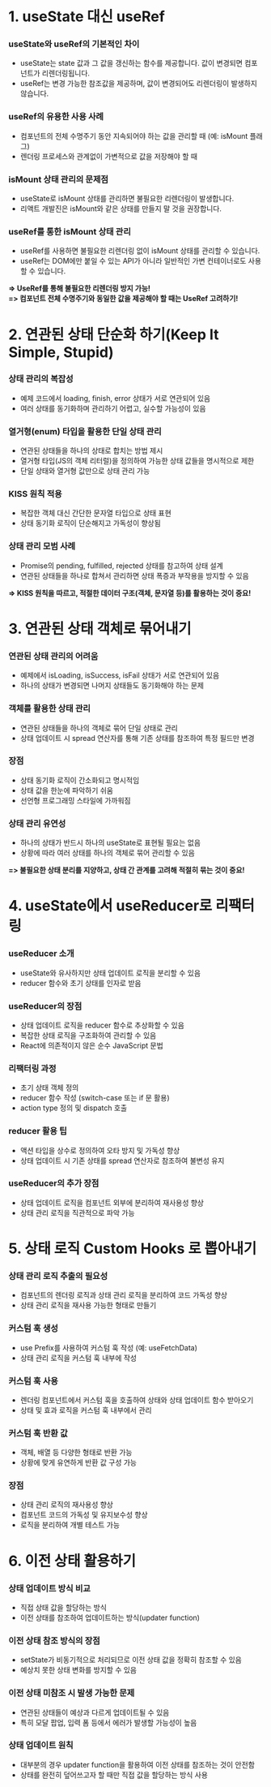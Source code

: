 # 1. useState 대신 useRef

### useState와 useRef의 기본적인 차이

- useState는 state 값과 그 값을 갱신하는 함수를 제공합니다. 값이 변경되면 컴포넌트가 리렌더링됩니다.
- useRef는 변경 가능한 참조값을 제공하며, 값이 변경되어도 리렌더링이 발생하지 않습니다.

### useRef의 유용한 사용 사례

- 컴포넌트의 전체 수명주기 동안 지속되어야 하는 값을 관리할 때 (예: isMount 플래그)
- 렌더링 프로세스와 관계없이 가변적으로 값을 저장해야 할 때

### isMount 상태 관리의 문제점

- useState로 isMount 상태를 관리하면 불필요한 리렌더링이 발생합니다.
- 리액트 개발진은 isMount와 같은 상태를 만들지 말 것을 권장합니다.

### useRef를 통한 isMount 상태 관리

- useRef를 사용하면 불필요한 리렌더링 없이 isMount 상태를 관리할 수 있습니다.
- useRef는 DOM에만 붙일 수 있는 API가 아니라 일반적인 가변 컨테이너로도 사용할 수 있습니다.

**=> UseRef를 통해 불필요한 리렌더링 방지 가능!**  
**=> 컴포넌트 전체 수명주기와 동일한 값을 제공해야 할 때는 UseRef 고려하기!**

# 2. 연관된 상태 단순화 하기(Keep It Simple, Stupid)

### 상태 관리의 복잡성

- 예제 코드에서 loading, finish, error 상태가 서로 연관되어 있음
- 여러 상태를 동기화하며 관리하기 어렵고, 실수할 가능성이 있음

### 열거형(enum) 타입을 활용한 단일 상태 관리

- 연관된 상태들을 하나의 상태로 합치는 방법 제시
- 열거형 타입(JS의 객체 리터럴)을 정의하여 가능한 상태 값들을 명시적으로 제한
- 단일 상태와 열거형 값만으로 상태 관리 가능

### KISS 원칙 적용

- 복잡한 객체 대신 간단한 문자열 타입으로 상태 표현
- 상태 동기화 로직이 단순해지고 가독성이 향상됨

### 상태 관리 모범 사례

- Promise의 pending, fulfilled, rejected 상태를 참고하여 상태 설계
- 연관된 상태들을 하나로 합쳐서 관리하면 상태 폭증과 부작용을 방지할 수 있음

**=> KISS 원칙을 따르고, 적절한 데이터 구조(객체, 문자열 등)를 활용하는 것이 중요!**

# 3. 연관된 상태 객체로 묶어내기

### 연관된 상태 관리의 어려움

- 예제에서 isLoading, isSuccess, isFail 상태가 서로 연관되어 있음
- 하나의 상태가 변경되면 나머지 상태들도 동기화해야 하는 문제

### 객체를 활용한 상태 관리

- 연관된 상태들을 하나의 객체로 묶어 단일 상태로 관리
- 상태 업데이트 시 spread 연산자를 통해 기존 상태를 참조하여 특정 필드만 변경

### 장점

- 상태 동기화 로직이 간소화되고 명시적임
- 상태 값을 한눈에 파악하기 쉬움
- 선언형 프로그래밍 스타일에 가까워짐

### 상태 관리 유연성

- 하나의 상태가 반드시 하나의 useState로 표현될 필요는 없음
- 상황에 따라 여러 상태를 하나의 객체로 묶어 관리할 수 있음

**=> 불필요한 상태 분리를 지양하고, 상태 간 관계를 고려해 적절히 묶는 것이 중요!**

# 4. useState에서 useReducer로 리팩터링

### useReducer 소개

- useState와 유사하지만 상태 업데이트 로직을 분리할 수 있음
- reducer 함수와 초기 상태를 인자로 받음

### useReducer의 장점

- 상태 업데이트 로직을 reducer 함수로 추상화할 수 있음
- 복잡한 상태 로직을 구조화하여 관리할 수 있음
- React에 의존적이지 않은 순수 JavaScript 문법

### 리팩터링 과정

- 초기 상태 객체 정의
- reducer 함수 작성 (switch-case 또는 if 문 활용)
- action type 정의 및 dispatch 호출

### reducer 활용 팁

- 액션 타입을 상수로 정의하여 오타 방지 및 가독성 향상
- 상태 업데이트 시 기존 상태를 spread 연산자로 참조하여 불변성 유지

### useReducer의 추가 장점

- 상태 업데이트 로직을 컴포넌트 외부에 분리하여 재사용성 향상
- 상태 관리 로직을 직관적으로 파악 가능

# 5. 상태 로직 Custom Hooks 로 뽑아내기

### 상태 관리 로직 추출의 필요성

- 컴포넌트의 렌더링 로직과 상태 관리 로직을 분리하여 코드 가독성 향상
- 상태 관리 로직을 재사용 가능한 형태로 만들기

### 커스텀 훅 생성

- use Prefix를 사용하여 커스텀 훅 작성 (예: useFetchData)
- 상태 관리 로직을 커스텀 훅 내부에 작성

### 커스텀 훅 사용

- 렌더링 컴포넌트에서 커스텀 훅을 호출하여 상태와 상태 업데이트 함수 받아오기
- 상태 및 효과 로직을 커스텀 훅 내부에서 관리

### 커스텀 훅 반환 값

- 객체, 배열 등 다양한 형태로 반환 가능
- 상황에 맞게 유연하게 반환 값 구성 가능

### 장점

- 상태 관리 로직의 재사용성 향상
- 컴포넌트 코드의 가독성 및 유지보수성 향상
- 로직을 분리하여 개별 테스트 가능

# 6. 이전 상태 활용하기

### 상태 업데이트 방식 비교

- 직접 상태 값을 할당하는 방식
- 이전 상태를 참조하여 업데이트하는 방식(updater function)

### 이전 상태 참조 방식의 장점

- setState가 비동기적으로 처리되므로 이전 상태 값을 정확히 참조할 수 있음
- 예상치 못한 상태 변화를 방지할 수 있음

### 이전 상태 미참조 시 발생 가능한 문제

- 연관된 상태들이 예상과 다르게 업데이트될 수 있음
- 특히 모달 팝업, 입력 폼 등에서 에러가 발생할 가능성이 높음

### 상태 업데이트 원칙

- 대부분의 경우 updater function을 활용하여 이전 상태를 참조하는 것이 안전함
- 상태를 완전히 덮어쓰고자 할 때만 직접 값을 할당하는 방식 사용
